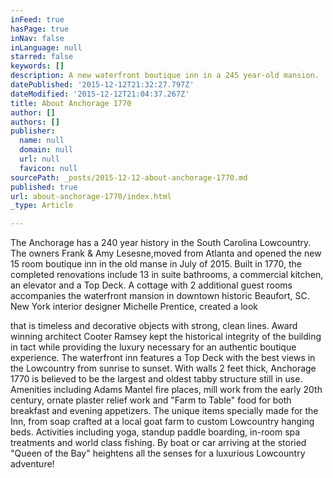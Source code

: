 ```yaml
---
inFeed: true
hasPage: true
inNav: false
inLanguage: null
starred: false
keywords: []
description: A new waterfront boutique inn in a 245 year-old mansion.
datePublished: '2015-12-12T21:32:27.797Z'
dateModified: '2015-12-12T21:04:37.267Z'
title: About Anchorage 1770
author: []
authors: []
publisher:
  name: null
  domain: null
  url: null
  favicon: null
sourcePath: _posts/2015-12-12-about-anchorage-1770.md
published: true
url: about-anchorage-1770/index.html
_type: Article

---
```

The Anchorage has a 240 year history in the South Carolina Lowcountry. The owners Frank & Amy Lesesne,moved from Atlanta and opened the new 15 room boutique inn in the old manse in July of 2015\. Built in 1770, the completed renovations include 13 in suite bathrooms, a commercial kitchen, an elevator and a Top Deck. A cottage with 2 additional guest rooms accompanies the waterfront mansion in downtown historic Beaufort, SC. New York interior designer Michelle Prentice, created a look

that is timeless and decorative objects with strong, clean lines. Award winning architect Cooter Ramsey kept the historical integrity of the building in tact while providing the luxury necessary for an authentic boutique experience. The waterfront inn features a Top Deck with the best views in the Lowcountry from sunrise to sunset. With walls 2 feet thick, Anchorage 1770 is believed to be the largest and oldest tabby structure still in use. Amenities including Adams Mantel fire places, mill work from the early 20th century, ornate plaster relief work and "Farm to Table" food for both breakfast and evening appetizers. The unique items specially made for the Inn, from soap crafted at a local goat farm to custom Lowcountry hanging beds. Activities including yoga, standup paddle boarding, in-room spa treatments and world class fishing. By boat or car arriving at the storied "Queen of the Bay" heightens all the senses for a luxurious Lowcountry adventure!